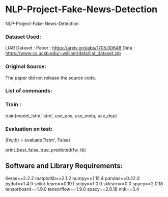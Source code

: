 # NLP-Project-Fake-News-Detection
NLP-Project-Fake-News-Detection

### Dataset Used:
LIAR Dataset :
Paper : https://arxiv.org/abs/1705.00648
Data : https://www.cs.ucsb.edu/~william/data/liar_dataset.zip

### Original Source:
The paper did not release the source code.

### List of commands:
### Train :
train(model_lstm,'lstm', use_pos, use_meta, use_dep)

### Evaluation on test:

(fw,tb) = evaluate('lstm', False)

print_best_false_true_predicted(fw, tb)

## Software and Library Requirements:
Keras==2.2.2
matplotlib==2.1.2
numpy==1.15.4
pandas==0.22.0
pydot==1.4.0
scikit-learn==0.19.1
scipy==1.0.0
sklearn==0.0
spacy==2.0.18
tensorboard==1.9.0
tensorflow==1.9.0
spacy==2.0.18
nltk==3.4

